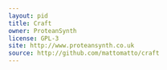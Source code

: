```yaml
---
layout: pid
title: Craft
owner: ProteanSynth
license: GPL-3
site: http://www.proteansynth.co.uk
source: http://github.com/mattomatto/craft
---
```

